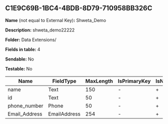 ## C1E9C69B-1BC4-4BDB-8D79-710958BB326C

**Name** (not equal to External Key)**:** Shweta_Demo

**Description:** shweta_demo22222

**Folder:** Data Extensions/

**Fields in table:** 4

**Sendable:** No

**Testable:** No

| Name | FieldType | MaxLength | IsPrimaryKey | IsNullable | DefaultValue |
| --- | --- | --- | --- | --- | --- |
| name | Text | 150 | - | + |  |
| id | Text | 50 | - | + |  |
| phone_number | Phone | 50 | - | + |  |
| Email_Address | EmailAddress | 254 | - | + |  |
